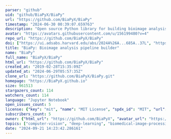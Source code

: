 ```yaml
---
parser: "github"
uid: "github/BiaPyX/BiaPy"
url: "https://github.com/BiaPyX/BiaPy"
timestamp: "2024-06-30 00:39:07.659763"
description: "Open source Python library for building bioimage analysis pipelines"
avatar: "https://avatars.githubusercontent.com/u/156199480?v=4"
repo_url: "https://github.com/BiaPyX/BiaPy"
doi: ["https://ui.adsabs.harvard.edu/abs/2024A%26A...685A..37L", "https://ieeexplore.ieee.org/abstract/document/10230593", "https://ui.adsabs.harvard.edu/abs/2024ascl.soft06016F/abstract"]
title: "BiaPy: Bioimage analysis pipeline builder"
name: "BiaPy"
full_name: "BiaPyX/BiaPy"
html_url: "https://github.com/BiaPyX/BiaPy"
created_at: "2019-02-28T15:35:09Z"
updated_at: "2024-06-29T05:57:35Z"
clone_url: "https://github.com/BiaPyX/BiaPy.git"
homepage: "https://BiaPyX.github.io"
size: 961513
stargazers_count: 114
watchers_count: 114
language: "Jupyter Notebook"
open_issues_count: 5
license: {"key": "mit", "name": "MIT License", "spdx_id": "MIT", "url": "https://api.github.com/licenses/mit", "node_id": "MDc6TGljZW5zZTEz"}
subscribers_count: 5
owner: {"html_url": "https://github.com/BiaPyX", "avatar_url": "https://avatars.githubusercontent.com/u/156199480?v=4", "login": "BiaPyX", "type": "Organization"}
topics: ["computer-vision", "deep-learning", "biomedical-image-processing", "segmentation", "convolutional-neural-networks", "image-segmentation", "medical-imaging", "semantic-segmentation", "classification", "instance-segmentation", "object-detection", "image-processing", "machine-learning", "denoising", "self-supervised-learning", "super-resolution", "python", "pytorch"]
date: "2024-09-21 14:23:42.286161"
---
```

